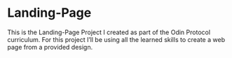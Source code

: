 # Landing-Page
This is the Landing-Page Project I created as part of the Odin Protocol curriculum.
For this project I’ll be using all the learned skills to create a web page from a provided design.
